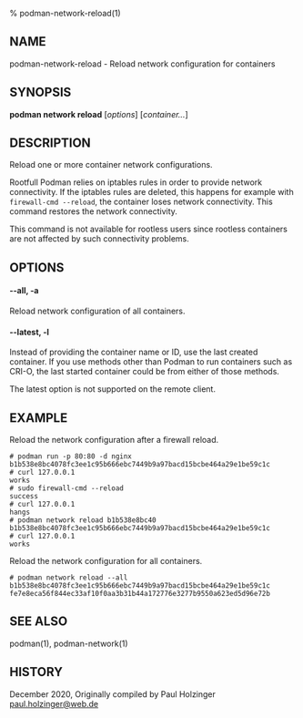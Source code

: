% podman-network-reload(1)

## NAME
podman\-network\-reload - Reload network configuration for containers

## SYNOPSIS
**podman network reload** [*options*] [*container...*]

## DESCRIPTION
Reload one or more container network configurations.

Rootfull Podman relies on iptables rules in order to provide network connectivity. If the iptables rules are deleted,
this happens for example with `firewall-cmd --reload`, the container loses network connectivity. This command restores
the network connectivity.

This command is not available for rootless users since rootless containers are not affected by such connectivity problems.

## OPTIONS
#### **--all**, **-a**

Reload network configuration of all containers.

#### **--latest**, **-l**

Instead of providing the container name or ID, use the last created container. If you use methods other than Podman
to run containers such as CRI-O, the last started container could be from either of those methods.

The latest option is not supported on the remote client.

## EXAMPLE

Reload the network configuration after a firewall reload.

```
# podman run -p 80:80 -d nginx
b1b538e8bc4078fc3ee1c95b666ebc7449b9a97bacd15bcbe464a29e1be59c1c
# curl 127.0.0.1
works
# sudo firewall-cmd --reload
success
# curl 127.0.0.1
hangs
# podman network reload b1b538e8bc40
b1b538e8bc4078fc3ee1c95b666ebc7449b9a97bacd15bcbe464a29e1be59c1c
# curl 127.0.0.1
works
```

Reload the network configuration for all containers.

```
# podman network reload --all
b1b538e8bc4078fc3ee1c95b666ebc7449b9a97bacd15bcbe464a29e1be59c1c
fe7e8eca56f844ec33af10f0aa3b31b44a172776e3277b9550a623ed5d96e72b
```


## SEE ALSO
podman(1), podman-network(1)

## HISTORY
December 2020, Originally compiled by Paul Holzinger <paul.holzinger@web.de>
